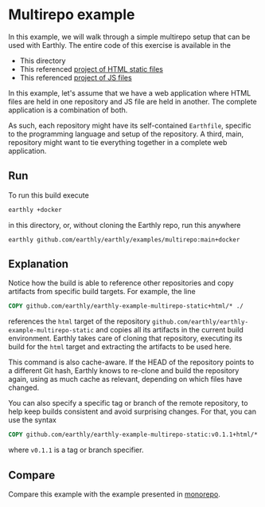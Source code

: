 # Multirepo example

In this example, we will walk through a simple multirepo setup that can be used with Earthly. The entire code of this exercise is available in the

* This directory
* This referenced [project of HTML static files](https://github.com/earthly/earthly-example-multirepo-static)
* This referenced [project of JS files](https://github.com/earthly/earthly-example-multirepo-js)

In this example, let's assume that we have a web application where HTML files are held in one repository and JS file are held in another. The complete application is a combination of both.

As such, each repository might have its self-contained `Earthfile`, specific to the programming language and setup of the repository. A third, main, repository might want to tie everything together in a complete web application.

## Run

To run this build execute

```bash
earthly +docker
```

in this directory, or, without cloning the Earthly repo, run this anywhere

```
earthly github.com/earthly/earthly/examples/multirepo:main+docker
```

## Explanation

Notice how the build is able to reference other repositories and copy artifacts from specific build targets. For example, the line

```Dockerfile
COPY github.com/earthly/earthly-example-multirepo-static+html/* ./
```

references the `html` target of the repository `github.com/earthly/earthly-example-multirepo-static` and copies all its artifacts in the current build environment. Earthly takes care of cloning that repository, executing its build for the `html` target and extracting the artifacts to be used here.

This command is also cache-aware. If the HEAD of the repository points to a different Git hash, Earthly knows to re-clone and build the repository again, using as much cache as relevant, depending on which files have changed.

You can also specify a specific tag or branch of the remote repository, to help keep builds consistent and avoid surprising changes. For that, you can use the syntax

```Dockerfile
COPY github.com/earthly/earthly-example-multirepo-static:v0.1.1+html/* ./
```

where `v0.1.1` is a tag or branch specifier.

## Compare

Compare this example with the example presented in [monorepo](../monorepo).
